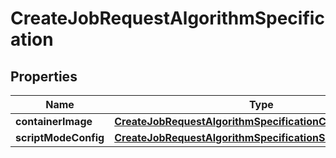 

# CreateJobRequestAlgorithmSpecification


## Properties

| Name | Type | Description | Notes |
|------------ | ------------- | ------------- | -------------|
|**containerImage** | [**CreateJobRequestAlgorithmSpecificationContainerImage**](CreateJobRequestAlgorithmSpecificationContainerImage.md) |  |  [optional] |
|**scriptModeConfig** | [**CreateJobRequestAlgorithmSpecificationScriptModeConfig**](CreateJobRequestAlgorithmSpecificationScriptModeConfig.md) |  |  [optional] |



